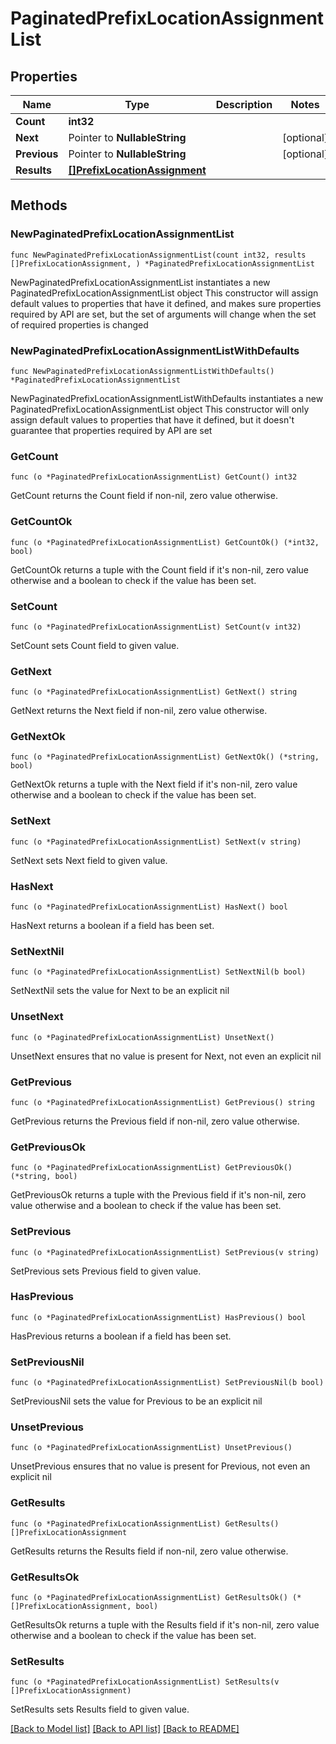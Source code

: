# PaginatedPrefixLocationAssignmentList

## Properties

Name | Type | Description | Notes
------------ | ------------- | ------------- | -------------
**Count** | **int32** |  | 
**Next** | Pointer to **NullableString** |  | [optional] 
**Previous** | Pointer to **NullableString** |  | [optional] 
**Results** | [**[]PrefixLocationAssignment**](PrefixLocationAssignment.md) |  | 

## Methods

### NewPaginatedPrefixLocationAssignmentList

`func NewPaginatedPrefixLocationAssignmentList(count int32, results []PrefixLocationAssignment, ) *PaginatedPrefixLocationAssignmentList`

NewPaginatedPrefixLocationAssignmentList instantiates a new PaginatedPrefixLocationAssignmentList object
This constructor will assign default values to properties that have it defined,
and makes sure properties required by API are set, but the set of arguments
will change when the set of required properties is changed

### NewPaginatedPrefixLocationAssignmentListWithDefaults

`func NewPaginatedPrefixLocationAssignmentListWithDefaults() *PaginatedPrefixLocationAssignmentList`

NewPaginatedPrefixLocationAssignmentListWithDefaults instantiates a new PaginatedPrefixLocationAssignmentList object
This constructor will only assign default values to properties that have it defined,
but it doesn't guarantee that properties required by API are set

### GetCount

`func (o *PaginatedPrefixLocationAssignmentList) GetCount() int32`

GetCount returns the Count field if non-nil, zero value otherwise.

### GetCountOk

`func (o *PaginatedPrefixLocationAssignmentList) GetCountOk() (*int32, bool)`

GetCountOk returns a tuple with the Count field if it's non-nil, zero value otherwise
and a boolean to check if the value has been set.

### SetCount

`func (o *PaginatedPrefixLocationAssignmentList) SetCount(v int32)`

SetCount sets Count field to given value.


### GetNext

`func (o *PaginatedPrefixLocationAssignmentList) GetNext() string`

GetNext returns the Next field if non-nil, zero value otherwise.

### GetNextOk

`func (o *PaginatedPrefixLocationAssignmentList) GetNextOk() (*string, bool)`

GetNextOk returns a tuple with the Next field if it's non-nil, zero value otherwise
and a boolean to check if the value has been set.

### SetNext

`func (o *PaginatedPrefixLocationAssignmentList) SetNext(v string)`

SetNext sets Next field to given value.

### HasNext

`func (o *PaginatedPrefixLocationAssignmentList) HasNext() bool`

HasNext returns a boolean if a field has been set.

### SetNextNil

`func (o *PaginatedPrefixLocationAssignmentList) SetNextNil(b bool)`

 SetNextNil sets the value for Next to be an explicit nil

### UnsetNext
`func (o *PaginatedPrefixLocationAssignmentList) UnsetNext()`

UnsetNext ensures that no value is present for Next, not even an explicit nil
### GetPrevious

`func (o *PaginatedPrefixLocationAssignmentList) GetPrevious() string`

GetPrevious returns the Previous field if non-nil, zero value otherwise.

### GetPreviousOk

`func (o *PaginatedPrefixLocationAssignmentList) GetPreviousOk() (*string, bool)`

GetPreviousOk returns a tuple with the Previous field if it's non-nil, zero value otherwise
and a boolean to check if the value has been set.

### SetPrevious

`func (o *PaginatedPrefixLocationAssignmentList) SetPrevious(v string)`

SetPrevious sets Previous field to given value.

### HasPrevious

`func (o *PaginatedPrefixLocationAssignmentList) HasPrevious() bool`

HasPrevious returns a boolean if a field has been set.

### SetPreviousNil

`func (o *PaginatedPrefixLocationAssignmentList) SetPreviousNil(b bool)`

 SetPreviousNil sets the value for Previous to be an explicit nil

### UnsetPrevious
`func (o *PaginatedPrefixLocationAssignmentList) UnsetPrevious()`

UnsetPrevious ensures that no value is present for Previous, not even an explicit nil
### GetResults

`func (o *PaginatedPrefixLocationAssignmentList) GetResults() []PrefixLocationAssignment`

GetResults returns the Results field if non-nil, zero value otherwise.

### GetResultsOk

`func (o *PaginatedPrefixLocationAssignmentList) GetResultsOk() (*[]PrefixLocationAssignment, bool)`

GetResultsOk returns a tuple with the Results field if it's non-nil, zero value otherwise
and a boolean to check if the value has been set.

### SetResults

`func (o *PaginatedPrefixLocationAssignmentList) SetResults(v []PrefixLocationAssignment)`

SetResults sets Results field to given value.



[[Back to Model list]](../README.md#documentation-for-models) [[Back to API list]](../README.md#documentation-for-api-endpoints) [[Back to README]](../README.md)


